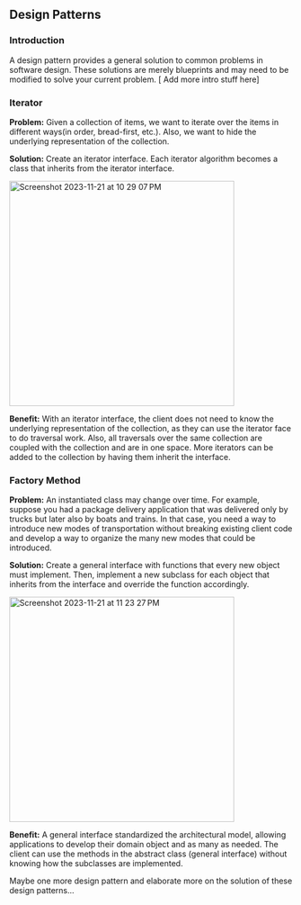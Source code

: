 ## Design Patterns

### Introduction

A design pattern provides a general solution to common problems in software design. These solutions are merely blueprints and may need to be modified to solve your current problem.  [ Add more intro stuff here]

### Iterator 

**Problem:** Given a collection of items, we want to iterate over the items in different ways(in order, bread-first, etc.). Also, we want to hide the underlying representation of the collection.

**Solution:** Create an iterator interface. Each iterator algorithm becomes a class that inherits from the iterator interface.

<img width="400" alt="Screenshot 2023-11-21 at 10 29 07 PM" src="https://github.com/learning-software-engineering/learning-software-engineering.github.io/assets/97854264/1365cbc5-95b4-4138-9705-7608065a61a1">

**Benefit:** With an iterator interface, the client does not need to know the underlying representation of the collection, as they can use the iterator face to do traversal work. Also, all traversals over the same collection are coupled with the collection and are in one space. More iterators can be added to the collection by having them inherit the interface. 

### Factory Method

**Problem:**  An instantiated class may change over time. For example, suppose you had a package delivery application that was delivered only by trucks but later also by boats and trains. In that case, you need a way to introduce new modes of transportation without breaking existing client code and develop a way to organize the many new modes that could be introduced.

**Solution:**  Create a general interface  with functions that every new object must implement. Then,  implement a new subclass for each object that inherits from the interface and override the function accordingly.

<img width="400" alt="Screenshot 2023-11-21 at 11 23 27 PM" src="https://github.com/learning-software-engineering/learning-software-engineering.github.io/assets/97854264/efb95d64-6ca0-44c6-8c1c-041125d27259">

**Benefit:**  A general interface standardized the architectural model, allowing applications to develop their domain object and as many as needed. The client can use the methods in the abstract class (general interface) without knowing how the subclasses are implemented.

Maybe one more design pattern and elaborate more on the solution of these design patterns...

